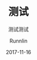 ---
layout:     post
title:      测试
subtitle:   测试测试
date:       2017-11-16
author:     Runnlin
header-img: img/post-bg-re-vs-ng2.jpg
catalog: true
tags:
    - Blog
---